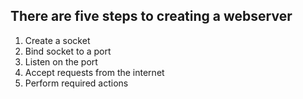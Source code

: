 ## There are five steps to creating a webserver
1. Create a socket
2. Bind socket to a port
3. Listen on the port
4. Accept requests from the internet
5. Perform required actions